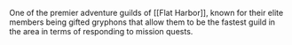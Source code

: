 One of the premier adventure guilds of [[Flat Harbor]], known for their elite members being gifted gryphons that allow them to be the fastest guild in the area in terms of responding to mission quests. 